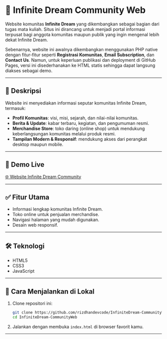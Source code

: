 # 🌟 Infinite Dream Community Web

Website komunitas **Infinite Dream** yang dikembangkan sebagai bagian dari tugas mata kuliah. Situs ini dirancang untuk menjadi portal informasi terpusat bagi anggota komunitas maupun publik yang ingin mengenal lebih dekat Infinite Dream.

Sebenarnya, website ini awalnya dikembangkan menggunakan PHP native dengan fitur-fitur seperti **Registrasi Komunitas**, **Email Subscription**, dan **Contact Us**. Namun, untuk keperluan publikasi dan deployment di GitHub Pages, versi ini disederhanakan ke HTML statis sehingga dapat langsung diakses sebagai demo.

---


## 📝 Deskripsi
Website ini menyediakan informasi seputar komunitas Infinite Dream, termasuk:
- **Profil Komunitas**: visi, misi, sejarah, dan nilai-nilai komunitas.
- **Berita & Update**: kabar terbaru, kegiatan, dan pengumuman resmi.
- **Merchandise Store**: toko daring (online shop) untuk mendukung keberlangsungan komunitas melalui produk resmi.
- **Tampilan Modern & Responsif**: mendukung akses dari perangkat desktop maupun mobile.

---

## 🚀 Demo Live
[🌐 Website Infinite Dream Community](https://rizdhandevcode.github.io/InfiniteDream-CommunityWeb)  


---

## ✅ Fitur Utama
- Informasi lengkap komunitas Infinite Dream.
- Toko online untuk penjualan merchandise.
- Navigasi halaman yang mudah digunakan.
- Desain web responsif.

---

## 🛠️ Teknologi
- HTML5
- CSS3
- JavaScript

---

## 🚀 Cara Menjalankan di Lokal
1. Clone repositori ini:
    ```bash
    git clone https://github.com/rizdhandevcode/InfiniteDream-CommunityWeb.git
    cd InfiniteDream-CommunityWeb
    ```

2. Jalankan dengan membuka `index.html` di browser favorit kamu.

---
